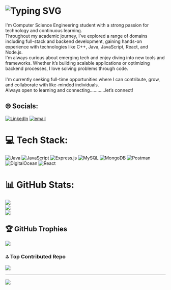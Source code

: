 # ![Typing SVG](https://readme-typing-svg.demolab.com/?font=Fira+Code&size=30&duration=2000&pause=500&color=blue&vCenter=true&width=600&lines=Hello+World;I+am+Sanket+Malode;Welcome+to+My+Github+Profile)
I'm Computer Science Engineering student with a strong passion for technology and continuous learning.<br>Throughout my academic journey, I’ve explored a range of domains including full-stack and backend development, gaining hands-on experience with technologies like C++, Java, JavaScript, React, and Node.js.<br>I'm always curious about emerging tech and enjoy diving into new tools and frameworks. Whether it’s building scalable applications or optimizing backend processes, I love solving problems through code.<br><br>I'm currently seeking full-time opportunities where I can contribute, grow, and collaborate with like-minded individuals. <br>Always open to learning and connecting............let’s connect!


## 🌐 Socials:
[![LinkedIn](https://img.shields.io/badge/LinkedIn-%230077B5.svg?logo=linkedin&logoColor=white)](https://linkedin.com/in/www.linkedin.com/in/sanket-malode-84a0b0238) [![email](https://img.shields.io/badge/Email-D14836?logo=gmail&logoColor=white)](mailto:sanketmalode007@gmail.com) 

# 💻 Tech Stack:
![Java](https://img.shields.io/badge/java-%23ED8B00.svg?style=for-the-badge&logo=openjdk&logoColor=white) ![JavaScript](https://img.shields.io/badge/javascript-%23323330.svg?style=for-the-badge&logo=javascript&logoColor=%23F7DF1E) ![Express.js](https://img.shields.io/badge/express.js-%23404d59.svg?style=for-the-badge&logo=express&logoColor=%2361DAFB) ![MySQL](https://img.shields.io/badge/mysql-4479A1.svg?style=for-the-badge&logo=mysql&logoColor=white) ![MongoDB](https://img.shields.io/badge/MongoDB-%234ea94b.svg?style=for-the-badge&logo=mongodb&logoColor=white) ![Postman](https://img.shields.io/badge/Postman-FF6C37?style=for-the-badge&logo=postman&logoColor=white) ![DigitalOcean](https://img.shields.io/badge/DigitalOcean-%230167ff.svg?style=for-the-badge&logo=digitalOcean&logoColor=white) ![React](https://img.shields.io/badge/react-%2320232a.svg?style=for-the-badge&logo=react&logoColor=%2361DAFB)
# 📊 GitHub Stats:
![](https://github-readme-stats.vercel.app/api?username=SanketMalode&theme=dark&hide_border=false&include_all_commits=true&count_private=true)<br/>
![](https://nirzak-streak-stats.vercel.app/?user=SanketMalode&theme=dark&hide_border=false)<br/>
![](https://github-readme-stats.vercel.app/api/top-langs/?username=SanketMalode&theme=dark&hide_border=false&include_all_commits=true&count_private=true&layout=compact)

## 🏆 GitHub Trophies
![](https://github-profile-trophy.vercel.app/?username=SanketMalode&theme=radical&no-frame=false&no-bg=false&margin-w=4)

### 🔝 Top Contributed Repo
![](https://github-contributor-stats.vercel.app/api?username=SanketMalode&limit=5&theme=dark&combine_all_yearly_contributions=true)

---
[![](https://visitcount.itsvg.in/api?id=SanketMalode&icon=0&color=0)](https://visitcount.itsvg.in)

<!-- Proudly created with GPRM ( https://gprm.itsvg.in ) -->
